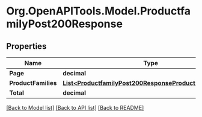 # Org.OpenAPITools.Model.ProductfamilyPost200Response

## Properties

Name | Type | Description | Notes
------------ | ------------- | ------------- | -------------
**Page** | **decimal** |  | [optional] 
**ProductFamilies** | [**List&lt;ProductfamilyPost200ResponseProductFamiliesInner&gt;**](ProductfamilyPost200ResponseProductFamiliesInner.md) |  | [optional] 
**Total** | **decimal** |  | [optional] 

[[Back to Model list]](../README.md#documentation-for-models) [[Back to API list]](../README.md#documentation-for-api-endpoints) [[Back to README]](../README.md)

